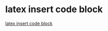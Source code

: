 # latex insert code block
[latex insert code block](https://aiwithcloud.com/2022/09/15/latex_insert_code_block/)